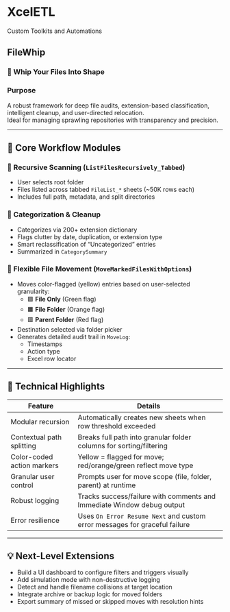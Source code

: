 # XcelETL
Custom Toolkits and Automations

## FileWhip 
### 🧹 Whip Your Files Into Shape

### **Purpose**
A robust framework for deep file audits, extension-based classification, intelligent cleanup, and user-directed relocation.  
Ideal for managing sprawling repositories with transparency and precision.

---

## 🔄 Core Workflow Modules

### 📁 Recursive Scanning (`ListFilesRecursively_Tabbed`)
- User selects root folder  
- Files listed across tabbed `FileList_*` sheets (~50K rows each)  
- Includes full path, metadata, and split directories

### 🧠 Categorization & Cleanup
- Categorizes via 200+ extension dictionary  
- Flags clutter by date, duplication, or extension type  
- Smart reclassification of “Uncategorized” entries  
- Summarized in `CategorySummary`

### 🚚 Flexible File Movement (`MoveMarkedFilesWithOptions`)
- Moves color-flagged (yellow) entries based on user-selected granularity:
  - 🟩 **File Only** (Green flag)  
  - 🟧 **File Folder** (Orange flag)  
  - 🟥 **Parent Folder** (Red flag)
- Destination selected via folder picker  
- Generates detailed audit trail in `MoveLog`:
  - Timestamps  
  - Action type  
  - Excel row locator

---

## 🧩 Technical Highlights

| **Feature**                  | **Details**                                                                 |
|-----------------------------|------------------------------------------------------------------------------|
| Modular recursion           | Automatically creates new sheets when row threshold exceeded                |
| Contextual path splitting   | Breaks full path into granular folder columns for sorting/filtering         |
| Color-coded action markers  | Yellow = flagged for move; red/orange/green reflect move type               |
| Granular user control       | Prompts user for move scope (file, folder, parent) at runtime               |
| Robust logging              | Tracks success/failure with comments and Immediate Window debug output      |
| Error resilience            | Uses `On Error Resume Next` and custom error messages for graceful failure  |

---

## 💡 Next-Level Extensions

- Build a UI dashboard to configure filters and triggers visually  
- Add simulation mode with non-destructive logging  
- Detect and handle filename collisions at target location  
- Integrate archive or backup logic for moved folders  
- Export summary of missed or skipped moves with resolution hints
